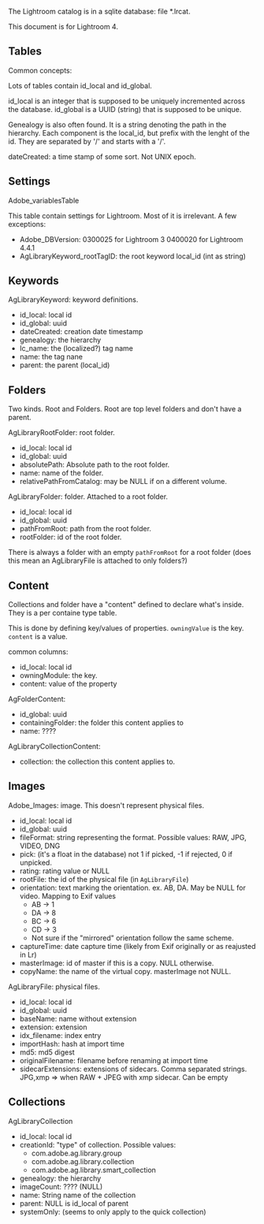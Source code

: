 The Lightroom catalog is in a sqlite database: file *.lrcat.


This document is for Lightroom 4.

Tables
------

Common concepts:

Lots of tables contain id_local and id_global.

id_local is an integer that is supposed to be uniquely incremented
across the database.
id_global is a UUID (string) that is supposed to be unique.

Genealogy is also often found. It is a string denoting the path in the
hierarchy. Each component is the local_id, but prefix with the lenght
of the id. They are separated by '/' and starts with a '/'.

dateCreated: a time stamp of some sort. Not UNIX epoch.

## Settings

Adobe_variablesTable

This table contain settings for Lightroom. Most of it is irrelevant.
A few exceptions:

* Adobe_DBVersion:
    0300025 for Lightroom 3
    0400020 for Lightroom 4.4.1
* AgLibraryKeyword_rootTagID: the root keyword local_id (int as string)

## Keywords

AgLibraryKeyword: keyword definitions.

* id_local: local id
* id_global: uuid
* dateCreated: creation date timestamp
* genealogy: the hierarchy
* lc_name: the (localized?) tag name
* name: the tag nane
* parent: the parent (local_id)

## Folders

Two kinds. Root and Folders. Root are top level folders and don't have
a parent.

AgLibraryRootFolder: root folder.

* id_local: local id
* id_global: uuid
* absolutePath: Absolute path to the root folder.
* name: name of the folder.
* relativePathFromCatalog: may be NULL if on a different volume.

AgLibraryFolder: folder. Attached to a root folder.

* id_local: local id
* id_global: uuid
* pathFromRoot: path from the root folder.
* rootFolder: id of the root folder.

There is always a folder with an empty `pathFromRoot` for a root
folder (does this mean an AgLibraryFile is attached to only folders?)

## Content

Collections and folder have a "content" defined to declare what's
inside. They is a per containe type table.

This is done by defining key/values of properties. `owningValue` is
the key. `content` is a value.

common columns:
* id_local: local id
* owningModule: the key.
* content: value of the property

AgFolderContent:
* id_global: uuid
* containingFolder: the folder this content applies to
* name: ????

AgLibraryCollectionContent:
* collection: the collection this content applies to.

## Images

Adobe_Images: image. This doesn't represent physical files.

* id_local: local id
* id_global: uuid
* fileFormat: string representing the format.
              Possible values: RAW, JPG, VIDEO, DNG
* pick: (it's a float in the database) not 1 if picked, -1 if rejected, 0 if unpicked.
* rating: rating value or NULL
* rootFile: the id of the physical file (in `AgLibraryFile`)
* orientation: text marking the orientation. ex. AB, DA. May be NULL
               for video.
   Mapping to Exif values
   * AB -> 1
   * DA -> 8
   * BC -> 6
   * CD -> 3
   * Not sure if the "mirrored" orientation follow the same scheme.
* captureTime: date capture time (likely from Exif originally or as reajusted in Lr)
* masterImage: id of master if this is a copy. NULL otherwise.
* copyName: the name of the virtual copy. masterImage not NULL.

AgLibraryFile: physical files.

* id_local: local id
* id_global: uuid
* baseName: name without extension
* extension: extension
* idx_filename: index entry
* importHash: hash at import time
* md5: md5 digest
* originalFilename: filename before renaming at import time
* sidecarExtensions: extensions of sidecars. Comma separated strings.
   JPG,xmp => when RAW + JPEG with xmp sidecar.
   Can be empty

## Collections

AgLibraryCollection

* id_local: local id
* creationId: "type" of collection. Possible values:
  - com.adobe.ag.library.group
  - com.adobe.ag.library.collection
  - com.adobe.ag.library.smart_collection
* genealogy: the hierarchy
* imageCount: ???? (NULL)
* name: String name of the collection
* parent: NULL is id_local of parent
* systemOnly: (seems to only apply to the quick collection)